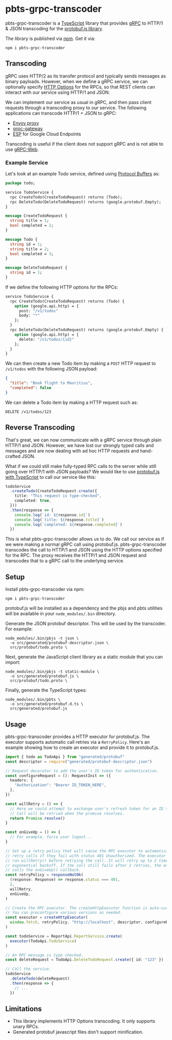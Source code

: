 # pbts-grpc-transcoder

pbts-grpc-transcoder is a [TypeScript](https://www.typescriptlang.org) library that provides [gRPC](https://grpc.io) to HTTP/1 & JSON transcoding for the [protobuf.js library](https://github.com/protobufjs/protobuf.js).

The library is published via [npm](https://www.npmjs.com/package/pbts-grpc-transcoder). Get it via:

```text
npm i pbts-grpc-transcoder
```

## Transcoding

gRPC uses HTTP/2 as its transfer protocol and typically sends messages as binary payloads. However, when we define a gRPC service, we can optionally specify [HTTP Options](https://github.com/googleapis/googleapis/blob/master/google/api/http.proto) for the RPCs, so that REST clients can interact with our service using HTTP/1 and JSON.

We can implement our service as usual in gRPC, and then pass client requests through a transcoding proxy to our service. The following applications can transcode HTTP/1 + JSON to gRPC:

* [Envoy proxy](https://www.envoyproxy.io/docs/envoy/latest/configuration/http/http_filters/grpc_json_transcoder_filter)
* [grpc-gateway](https://github.com/grpc-ecosystem/grpc-gateway)
* [ESP](https://github.com/cloudendpoints/esp) for Google Cloud Endpoints

Transcoding is useful if the client does not support gRPC and is not able to use [gRPC-Web](https://github.com/grpc/grpc-web).

### Example Service

Let's look at an example Todo service, defined using [Protocol Buffers](https://developers.google.com/protocol-buffers/docs/proto3) as:

```protobuf
package todo;

service TodoService {
  rpc CreateTodo(CreateTodoRequest) returns (Todo);
  rpc DeleteTodo(DeleteTodoRequest) returns (google.protobuf.Empty);
}

message CreateTodoRequest {
  string title = 1;
  bool completed = 2;
}

message Todo {
  string id = 1;
  string title = 2;
  bool completed = 3;
}

message DeleteTodoRequest {
  string id = 1;
}
```

If we define the following HTTP options for the RPCs:

```protobuf
service TodoService {
  rpc CreateTodo(CreateTodoRequest) returns (Todo) {
    option (google.api.http) = {
      post: "/v1/todos"
      body: "*"
    };
  }
  rpc DeleteTodo(DeleteTodoRequest) returns (google.protobuf.Empty) {
    option (google.api.http) = {
      delete: "/v1/todos/{id}"
    };
  }
}
```

We can then create a new Todo item by making a `POST` HTTP request to `/v1/todos` with the following JSON payload:

```json
{
  "title": "Book flight to Mauritius",
  "completed": false
}
```

We can delete a Todo item by making a HTTP request such as:

```text
DELETE /v1/todos/123
```

## Reverse Transcoding

That's great, we can now communicate with a gRPC service through plain HTTP/1 and JSON. However, we have lost our strongly typed calls and messages and are now dealing with ad hoc HTTP requests and hand-crafted JSON.

What if we could still make fully-typed RPC calls to the server while still going over HTTP/1 with JSON payloads? We would like to use [protobuf.js with TypeScript](https://github.com/protobufjs/protobuf.js#pbts-for-typescript) to call our service like this:

```typescript
todoService
  .createTodo(CreateTodoRequest.create({
    title: "This request is type-checked",
    completed: true,
  }))
  .then(response => {
    console.log(`id: ${response.id}`)
    console.log(`title: ${response.title}`)
    console.log(`completed: ${response.completed}`)
  })
```

This is what pbts-grpc-transcoder allows us to do. We call our service as if we were making a normal gRPC call using protobuf.js. pbts-grpc-transcoder transcodes the call to HTTP/1 and JSON using the HTTP options specified for the RPC. The proxy receives the HTTP/1 and JSON request and transcodes that to a gRPC call to the underlying service.

## Setup

Install pbts-grpc-transcoder via npm:

```text
npm i pbts-grpc-transcoder
```

protobuf.js will be installed as a dependency and the pbjs and pbts utilities will be available in your `node_modules/.bin` directory.

Generate the JSON protobuf descriptor. This will be used by the transcoder. For example:

```text
node_modules/.bin/pbjs -t json \
  -o src/generated/protobuf-descriptor.json \
  src/protobuf/todo.proto \
```

Next, generate the JavaScript client library as a static module that you can import:

```text
node_modules/.bin/pbjs -t static-module \
  -o src/generated/protobuf.js \
  src/protobuf/todo.proto \
```

Finally, generate the TypeScript types:

```text
node_modules/.bin/pbts \
  -o src/generated/protobuf.d.ts \
  src/generated/protobuf.js
```

## Usage

pbts-grpc-transcoder provides a HTTP executor for protobuf.js. The executor supports automatic call retries via a `RetryPolicy`. Here's an example showing how to create an executor and provide it to protobuf.js.

```typescript
import { todo as TodoApi } from "generated/protobuf"
const descriptor = require("generated/protobuf-descriptor.json")

// Request decorator to add the user's ID token for authentication.
const configureRequest = (): RequestInit => ({
  headers: {
    "Authorization": "Bearer ID_TOKEN_HERE",
  },
})

const willRetry = () => {
  // Here we could attempt to exchange user's refresh token for an ID token...
  // Call will be retried when the promise resolves.
  return Promise.resolve()
}

const onGiveUp = () => {
  // For example, force user logout...
}

// Set up a retry policy that will cause the RPC executor to automatically
// retry calls if they fail with status 401 Unauthorized. The executor will
// run willRetry() before retrying the call. It will retry up to 2 times with
// exponential backoff. If the call still fails after 2 retries, the executor
// calls the onGiveUp() callback.
const retryPolicy = responseNotOk(
  (response: Response) => response.status === 401,
  2,
  willRetry,
  onGiveUp,
)

// Create the RPC executor. The createHttpExecutor function is auto-curried.
// You can preconfigure various versions as needed.
const executor = createHttpExecutor(
  window.fetch, retryPolicy, "http://localhost", descriptor, configureRequest
)

const todoService = ReportApi.ReportService.create(
  executor(TodoApi.TodoService)
)

// An RPC message is type checked.
const deleteRequest = TodoApi.DeleteTodoRequest.create({ id: "123" })

// Call the service.
todoService
  .deleteTodo(deleteRequest)
  .then(response => {
    // ...
  })
```

## Limitations

* This library implements HTTP Options transcoding. It only supports unary RPCs.
* Generated protobuf javascript files don't support minification.
